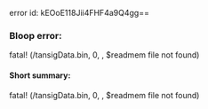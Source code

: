error id: kEOoE118Jii4FHF4a9Q4gg==
### Bloop error:

fatal! (/tansigData.bin, 0, , $readmem file not found)
#### Short summary: 

fatal! (/tansigData.bin, 0, , $readmem file not found)